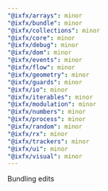 ```yaml
---
"@ixfx/arrays": minor
"@ixfx/bundle": minor
"@ixfx/collections": minor
"@ixfx/core": minor
"@ixfx/debug": minor
"@ixfx/dom": minor
"@ixfx/events": minor
"@ixfx/flow": minor
"@ixfx/geometry": minor
"@ixfx/guards": minor
"@ixfx/io": minor
"@ixfx/iterables": minor
"@ixfx/modulation": minor
"@ixfx/numbers": minor
"@ixfx/process": minor
"@ixfx/random": minor
"@ixfx/rx": minor
"@ixfx/trackers": minor
"@ixfx/ui": minor
"@ixfx/visual": minor
---
```


Bundling edits
